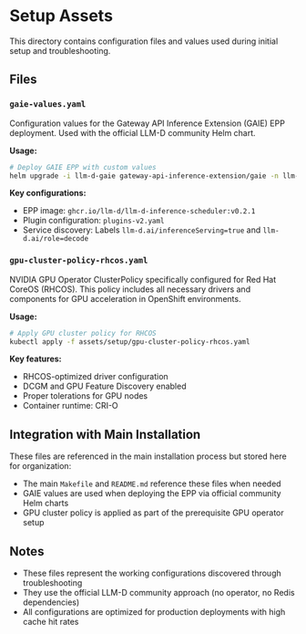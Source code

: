 # Setup Assets

This directory contains configuration files and values used during initial setup and troubleshooting.

## Files

### `gaie-values.yaml`
Configuration values for the Gateway API Inference Extension (GAIE) EPP deployment. Used with the official LLM-D community Helm chart.

**Usage:**
```bash
# Deploy GAIE EPP with custom values
helm upgrade -i llm-d-gaie gateway-api-inference-extension/gaie -n llm-d -f assets/setup/gaie-values.yaml
```

**Key configurations:**
- EPP image: `ghcr.io/llm-d/llm-d-inference-scheduler:v0.2.1`
- Plugin configuration: `plugins-v2.yaml`
- Service discovery: Labels `llm-d.ai/inferenceServing=true` and `llm-d.ai/role=decode`

### `gpu-cluster-policy-rhcos.yaml`
NVIDIA GPU Operator ClusterPolicy specifically configured for Red Hat CoreOS (RHCOS). This policy includes all necessary drivers and components for GPU acceleration in OpenShift environments.

**Usage:**
```bash
# Apply GPU cluster policy for RHCOS
kubectl apply -f assets/setup/gpu-cluster-policy-rhcos.yaml
```

**Key features:**
- RHCOS-optimized driver configuration
- DCGM and GPU Feature Discovery enabled
- Proper tolerations for GPU nodes
- Container runtime: CRI-O

## Integration with Main Installation

These files are referenced in the main installation process but stored here for organization:

- The main `Makefile` and `README.md` reference these files when needed
- GAIE values are used when deploying the EPP via official community Helm charts
- GPU cluster policy is applied as part of the prerequisite GPU operator setup

## Notes

- These files represent the working configurations discovered through troubleshooting
- They use the official LLM-D community approach (no operator, no Redis dependencies)
- All configurations are optimized for production deployments with high cache hit rates
